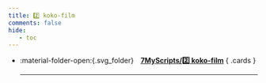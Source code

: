 ```yaml
---
title: 2️⃣ koko-film
comments: false
hide:
   - toc
---
```


<div class="grid cards index-info" markdown>

-   :material-folder-open:{.svg_folder}&emsp;__[7MyScripts/2️⃣ koko-film](./index.md)__
{ .cards }

	---

</div>